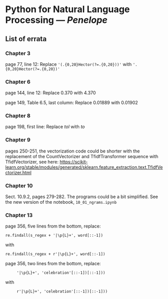 # Python for Natural Language Processing — _Penelope_
## List of errata

### Chapter 3
page 77, line 12: Replace `'(.{0,20}Hector(?=.{0,20}))'` with `'.{0,20}Hector(?=.{0,20})'`

### Chapter 6
page 144, line 12: Replace 0.370 with 4.370

page 149, Table 6.5, last column: Replace 0.01889 with 0.01902

### Chapter 8
page 198, first line: Replace *tol* with *to*

### Chapter 9
pages 250-251, the vectorization code could be shorter with the replacement of the
CountVectorizer and TfidfTransformer sequence with TfidfVectorizer, see here: 
https://scikit-learn.org/stable/modules/generated/sklearn.feature_extraction.text.TfidfVectorizer.html

### Chapter 10
Sect. 10.9.2, pages 279-282. The programs could be a bit simplified. See the new version of the notebook, `10_01_ngrams.ipynb`

### Chapter 13
page 356, five lines from the bottom, replace:

`re.findall(s_regex + '|\p{L}+', word[::-1])`

with

`re.findall(s_regex + r'|\p{L}+', word[::-1])`

page 356, two lines from the bottom, replace:

`     '|\p{L}+', 'celebration'[::-1])[::-1]))`

with

`     r'|\p{L}+', 'celebration'[::-1])[::-1]))`
